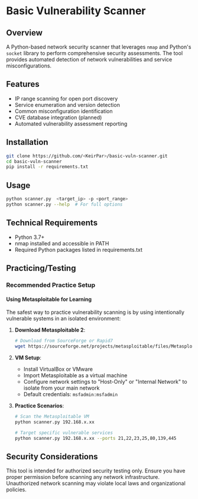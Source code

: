 # Basic Vulnerability Scanner

## Overview
A Python-based network security scanner that leverages `nmap` and Python's `socket` library to perform comprehensive security assessments. The tool provides automated detection of network vulnerabilities and service misconfigurations.

## Features
- IP range scanning for open port discovery
- Service enumeration and version detection
- Common misconfiguration identification
- CVE database integration (planned)
- Automated vulnerability assessment reporting

## Installation
```bash
git clone https://github.com/<KeirPar>/basic-vuln-scanner.git
cd basic-vuln-scanner
pip install -r requirements.txt
```

## Usage
```bash
python scanner.py  <target_ip> -p <port_range>
python scanner.py --help  # For full options
```

## Technical Requirements
- Python 3.7+
- nmap installed and accessible in PATH
- Required Python packages listed in requirements.txt

## Practicing/Testing

### Recommended Practice Setup

#### Using Metasploitable for Learning
The safest way to practice vulnerability scanning is by using intentionally vulnerable systems in an isolated environment:

1. **Download Metasploitable 2**:
   ```bash
   # Download from SourceForge or Rapid7
   wget https://sourceforge.net/projects/metasploitable/files/Metasploitable2/metasploitable-linux-2.0.0.zip
   ```

2. **VM Setup**:
   - Install VirtualBox or VMware
   - Import Metasploitable as a virtual machine
   - Configure network settings to "Host-Only" or "Internal Network" to isolate from your main network
   - Default credentials: `msfadmin:msfadmin`

3. **Practice Scenarios**:
   ```bash
   # Scan the Metasploitable VM
   python scanner.py 192.168.x.xx
   
   # Target specific vulnerable services
   python scanner.py 192.168.x.xx --ports 21,22,23,25,80,139,445
   ```



## Security Considerations
This tool is intended for authorized security testing only. Ensure you have proper permission before scanning any network infrastructure. Unauthorized network scanning may violate local laws and organizational policies.
